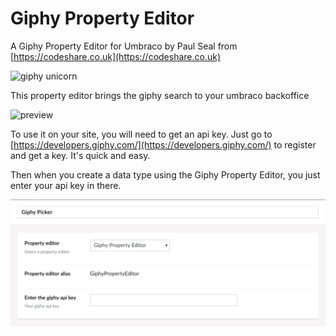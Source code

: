 # Giphy Property Editor
A Giphy Property Editor for Umbraco by Paul Seal from [https://codeshare.co.uk](https://codeshare.co.uk)

![giphy unicorn](https://media3.giphy.com/media/mKP05pCT7U3Sg/100.gif)

This property editor brings the giphy search to your umbraco backoffice

![preview](images/preview.gif)

To use it on your site, you will need to get an api key. Just go to [https://developers.giphy.com/](https://developers.giphy.com/) to register and get a key. It's quick and easy.

Then when you create a data type using the Giphy Property Editor, you just enter your api key in there.

![preview](images/data-type-preview.png)
